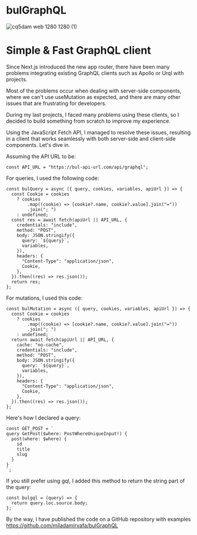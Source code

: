 # bulGraphQL
![cq5dam web 1280 1280 (1)](https://github.com/miladamirvafa/bulGraphQL/assets/113239374/df40b215-0b98-4d40-ad73-3f2c2b595e3d)
# Simple &amp; Fast GraphQL client

Since Next.js introduced the new app router, there have been many problems integrating existing GraphQL clients such as Apollo or Urql with projects.

Most of the problems occur when dealing with server-side components, where we can't use useMutation as expected, and there are many other issues that are frustrating for developers.

During my last projects, I faced many problems using these clients, so I decided to build something from scratch to improve my experience.

Using the JavaScript Fetch API, I managed to resolve these issues, resulting in a client that works seamlessly with both server-side and client-side components.
Let's dive in.

Assuming the API URL to be:

```
const API_URL = "https://bul-api-url.com/api/graphql";
```

For queries, I used the following code:

```
const bulQuery = async ({ query, cookies, variables, apiUrl }) => {
  const Cookie = cookies
    ? cookies
        .map((cookie) => [cookie?.name, cookie?.value].join("="))
        .join("; ")
    : undefined;
  const res = await fetch(apiUrl || API_URL, {
    credentials: "include",
    method: "POST",
    body: JSON.stringify({
      query: `${query}`,
      variables,
    }),
    headers: {
      "Content-Type": "application/json",
      Cookie,
    },
  }).then((res) => res.json());
  return res;
};

```

For mutations, I used this code:

```
const bulMutation = async ({ query, cookies, variables, apiUrl }) => {
  const Cookie = cookies
    ? cookies
        .map((cookie) => [cookie?.name, cookie?.value].join("="))
        .join("; ")
    : undefined;
  return await fetch(apiUrl || API_URL, {
    cache: "no-cache",
    credentials: "include",
    method: "POST",
    body: JSON.stringify({
      query: `${query}`,
      variables,
    }),
    headers: {
      "Content-Type": "application/json",
      Cookie,
    },
  }).then((res) => res.json());
};

```

Here's how I declared a query:

```
const GET_POST = `
query GetPost($where: PostWhereUniqueInput!) {
  post(where: $where) {
    id
    title
    slug
  }
}
`;

```

If you still prefer using gql, I added this method to return the string part of the query:


```
const bulgql = (query) => {
  return query.loc.source.body;
};

```

By the way, I have published the code on a GitHub repository with examples
https://github.com/miladamirvafa/bulGraphQL
